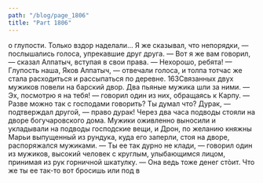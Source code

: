 ```yaml
---
path: "/blog/page_1806"
title: "Part 1806"
---
```


о глупости. Только вздор наделали... Я же сказывал, что непорядки, — послышались голоса, упрекавшие друг друга.
— Вот я же вам говорил, — сказал Алпатыч, вступая в свои права. — Нехорошо, ребята!
— Глупость наша, Яков Алпатыч, — отвечали голоса, и толпа тотчас же стала расходиться и рассыпаться по деревне.
163Связанных двух мужиков повели на барский двор. Два пьяные мужика шли за ними.
— Эх, посмотрю я на тебя! — говорил один из них, обращаясь к Карпу.
— Разве можно так с господами говорить? Ты думал что? Дурак, — подтверждал другой, — право дурак!
Через два часа подводы стояли на дворе богучаровского дома. Мужики оживленно выносили и укладывали на подводы господские вещи, и Дрон, по желанию княжны Марьи выпущенный из рундука, куда его заперли, стоя на дворе, распоряжался мужиками.
— Ты ее так дурно не клади, — говорил один из мужиков, высокий человек с круглым, улыбающимся лицом, принимая из рук горничной шкатулку. — Она ведь тоже денег стòит. Что же ты ее так-то вот бросишь или под в
